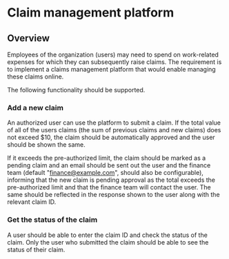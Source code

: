 # Claim management platform

## Overview

Employees of the organization (users) may need to spend on work-related expenses for which they can subsequently raise claims. The requirement is to implement a claims management platform that would enable managing these claims online.

The following functionality should be supported.

### Add a new claim

An authorized user can use the platform to submit a claim. If the total value of all of the users claims (the sum of previous claims and new claims) does not exceed $10, the claim should be automatically approved and the user should be shown the same.

If it exceeds the pre-authorized limit, the claim should be marked as a pending claim and an email should be sent out the user and the finance team (default "finance@example.com", should also be configurable), informing that the new claim is pending approval as the total exceeds the pre-authorized limit and that the finance team will contact the user. The same should be reflected in the response shown to the user along with the relevant claim ID.

### Get the status of the claim

A user should be able to enter the claim ID and check the status of the claim. Only the user who submitted the claim should be able to see the status of their claim.
